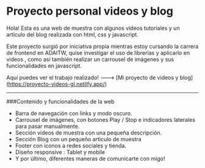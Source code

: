 # Proyecto personal videos y blog
 Hola! Esta es una web de muestra con algunos videos tutoriales y un artículo del blog realizada con html, css y javascript.

Este proyecto surgió por iniciativa propia mientras estoy cursando la carrera de frontend en ADAITW, quise investigar el uso de librerías y aplicarlo en videos  , como así también realizar un carrousel de imágenes y sus funcionalidades en javascript.


Aquí puedes ver el trabajo realizado! ---> [Mi proyecto de videos y blog] (https://proyecto-videos-gl.netlify.app/)
****

###Contenido y funcionalidades de la web

- Barra de navegación con links y modo oscuro.
- Carrousel de imágenes, con botones Play / Stop e indicadores laterales para pasar manualmente.
- Sección videos de muestra con una pequeña descripción.
- Sección Blog con un pequeño articulo de muestra
- Footer con iconos a redes sociales y tienda.
- Diseño responsive : Tablet y mobile
- Y por último, diferentes maneras de comunicarte con migo!